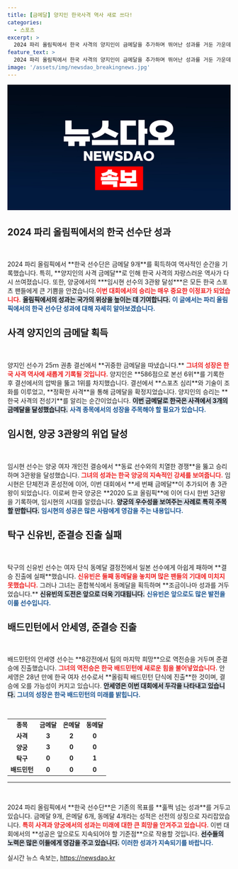 ```yaml
---
title: [금메달] 양지인 한국사격 역사 새로 쓰다!
categories:
  - 스포츠
excerpt: >
  2024 파리 올림픽에서 한국 사격의 양지인이 금메달을 추가하며 뛰어난 성과를 거둔 가운데, 양궁의 임시현이 3관왕의 영예를 안았습니다. 한국 선수단은 목표를 초과 달성하며 9개의 금메달을 확보, 역대 최고의 기록을 향해 나아가고 있습니다!
feature_text: >
  2024 파리 올림픽에서 한국 사격의 양지인이 금메달을 추가하며 뛰어난 성과를 거둔 가운데, 양궁의 임시현이 3관왕의 영예를 안았습니다. 한국 선수단은 목표를 초과 달성하며 9개의 금메달을 확보, 역대 최고의 기록을 향해 나아가고 있습니다!
image: '/assets/img/newsdao_breakingnews.jpg'
---
```


<p><img src="/assets/img/newsdao_breakingnews.jpg" alt="firstkoreanews 속보" /></p>

<h2 data-ke-size="size26">2024 파리 올림픽에서의 한국 선수단 성과</h2>

<p data-ke-size="size16">&nbsp;</p>

<p data-ke-size="size16">2024 파리 올림픽에서 **한국 선수단은 금메달 9개**를 획득하여 역사적인 순간을 기록했습니다. 특히, **양지인의 사격 금메달**로 인해 한국 사격의 자랑스러운 역사가 다시 쓰여졌습니다. 또한, 양궁에서의 ***임시현 선수의 3관왕 달성***은 모든 한국 스포츠 팬들에게 큰 기쁨을 안겼습니다.<b><span style="color: #ee2323;">이번 대회에서의 승리는 매우 중요한 이정표가 되었습니다.</span></b> <b><span style="background-color: #21538527;">올림픽에서의 성과는 국가의 위상을 높이는 데 기여합니다.</span></b> <b><span style="color: #1a5490;">이 글에서는 파리 올림픽에서의 한국 선수단 성과에 대해 자세히 알아보겠습니다.</span></b></p>

<h2 data-ke-size="size26">사격 양지인의 금메달 획득</h2>

<p data-ke-size="size16">&nbsp;</p>

<p data-ke-size="size16">양지인 선수가 25ｍ 권총 결선에서 **귀중한 금메달을 따냈습니다.** <b><span style="color: #ee2323;">그녀의 성장은 한국 사격 역사에 새롭게 기록될 것입니다.</span></b> 양지인은 **586점으로 본선 6위**를 기록한 후 결선에서의 압박을 뚫고 1위를 차지했습니다. 결선에서 **스포츠 심리**와 기술이 조화를 이루었고, **정확한 사격**을 통해 금메달을 확정지었습니다. 양지인의 승리는 **한국 사격의 전성기**를 알리는 순간이었습니다. <b><span style="background-color: #21538527;">이번 금메달로 한국은 사격에서 3개의 금메달을 달성했습니다.</span></b> <b><span style="color: #1a5490;">사격 종목에서의 성장을 주목해야 할 필요가 있습니다.</span></b></p>

<h2 data-ke-size="size26">임시현, 양궁 3관왕의 위업 달성</h2>

<p data-ke-size="size16">&nbsp;</p>

<p data-ke-size="size16">임시현 선수는 양궁 여자 개인전 결승에서 **동료 선수와의 치열한 경쟁**을 뚫고 승리하며 3관왕을 달성했습니다. <b><span style="color: #ee2323;">그녀의 성과는 한국 양궁의 지속적인 강세를 보여줍니다.</span></b> 임시현은 단체전과 혼성전에 이어, 이번 대회에서 **세 번째 금메달**이 추가되어 총 3관왕이 되었습니다. 이로써 한국 양궁은 **2020 도쿄 올림픽**에 이어 다시 한번 3관왕을 기록하며, 임시현의 시대를 알렸습니다. <b><span style="background-color: #21538527;">양궁의 우수성을 보여주는 사례로 특히 주목할 만합니다.</span></b> <b><span style="color: #1a5490;">임시현의 성공은 많은 사람에게 영감을 주는 내용입니다.</span></b></p>

<h2 data-ke-size="size26">탁구 신유빈, 준결승 진출 실패</h2>

<p data-ke-size="size16">&nbsp;</p>

<p data-ke-size="size16">탁구의 신유빈 선수는 여자 단식 동메달 결정전에서 일본 선수에게 아쉽게 패하며 **결승 진출에 실패**했습니다. <b><span style="color: #ee2323;">신유빈은 둘째 동메달을 놓치며 많은 팬들의 기대에 미치지 못했습니다.</span></b> 그러나 그녀는 혼합복식에서 동메달을 획득하며 **조금이나마 성과를 거두었습니다.** <b><span style="background-color: #21538527;">신유빈의 도전은 앞으로 더욱 기대됩니다.</span></b> <b><span style="color: #1a5490;">신유빈은 앞으로도 많은 발전을 이룰 선수입니다.</span></b></p>

<h2 data-ke-size="size26">배드민턴에서 안세영, 준결승 진출</h2>

<p data-ke-size="size16">&nbsp;</p>

<p data-ke-size="size16">배드민턴의 안세영 선수는 **8강전에서 팀의 마지막 희망**으로 역전승을 거두며 준결승에 진출했습니다. <b><span style="color: #ee2323;">그녀의 역전승은 한국 배드민턴에 새로운 힘을 불어넣었습니다.</span></b> 안세영은 28년 만에 한국 여자 선수로서 **올림픽 배드민턴 단식에 진출**한 것이며, 결승에 오를 가능성이 커지고 있습니다. <b><span style="background-color: #21538527;">안세영은 이번 대회에서 두각을 나타내고 있습니다.</span></b> <b><span style="color: #1a5490;">그녀의 성장은 한국 배드민턴의 미래를 밝힙니다.</span></b></p>

<p data-ke-size="size16">&nbsp;</p>

<table style="width: 100%; border-collapse: collapse;">
<tr>
<td style="text-align: center; height: 17px;"><b>종목</b></td>
<td style="text-align: center; height: 17px;"><b>금메달</b></td>
<td style="text-align: center; height: 17px;"><b>은메달</b></td>
<td style="text-align: center; height: 17px;"><b>동메달</b></td>
</tr>
<tr>
<td style="text-align: center; height: 17px;"><b>사격</b></td>
<td style="text-align: center; height: 17px;"><b>3</b></td>
<td style="text-align: center; height: 17px;"><b>2</b></td>
<td style="text-align: center; height: 17px;"><b>0</b></td>
</tr>
<tr>
<td style="text-align: center; height: 17px;"><b>양궁</b></td>
<td style="text-align: center; height: 17px;"><b>3</b></td>
<td style="text-align: center; height: 17px;"><b>0</b></td>
<td style="text-align: center; height: 17px;"><b>0</b></td>
</tr>
<tr>
<td style="text-align: center; height: 17px;"><b>탁구</b></td>
<td style="text-align: center; height: 17px;"><b>0</b></td>
<td style="text-align: center; height: 17px;"><b>0</b></td>
<td style="text-align: center; height: 17px;"><b>1</b></td>
</tr>
<tr>
<td style="text-align: center; height: 17px;"><b>배드민턴</b></td>
<td style="text-align: center; height: 17px;"><b>0</b></td>
<td style="text-align: center; height: 17px;"><b>0</b></td>
<td style="text-align: center; height: 17px;"><b>0</b></td>
</tr>
</table>

<hr>

<p data-ke-size="size16">&nbsp;</p>

<p data-ke-size="size16">2024 파리 올림픽에서 **한국 선수단**은 기존의 목표를 **훌쩍 넘는 성과**를 거두고 있습니다. 금메달 9개, 은메달 6개, 동메달 4개라는 성적은 선전의 상징으로 자리잡았습니다. <b><span style="color: #ee2323;">특히 사격과 양궁에서의 성과는 미래에 대한 큰 희망을 안겨주고 있습니다.</span></b> 이번 대회에서의 **성공은 앞으로도 지속되어야 할 기준점**으로 작용할 것입니다. <b><span style="background-color: #21538527;">선수들의 노력은 많은 이들에게 영감을 주고 있습니다.</span></b> <b><span style="color: #1a5490;">이러한 성과가 지속되기를 바랍니다.</span></b></p>
실시간 뉴스 속보는, <a href="https://newsdao.kr" rel="dofollow">https://newsdao.kr</a>


